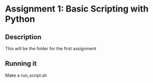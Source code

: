 # Assignment 1: Basic Scripting with Python
## Description
This will be the folder for the first assignment

## Running it
Make a run_script.sh 
